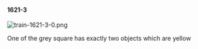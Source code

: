 #### 1621-3
![train-1621-3-0.png](https://github.com/lil-lab/nlvr/raw/master/nlvr/train/images/77/train-1621-3-0.png "train-1621-3-0.png")

One of the grey square has exactly two objects which are yellow
